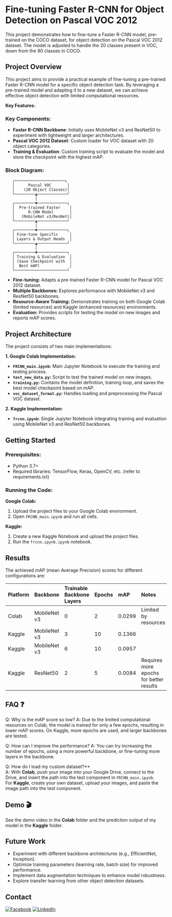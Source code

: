 # Fine-tuning Faster R-CNN for Object Detection on Pascal VOC 2012

This project demonstrates how to fine-tune a Faster R-CNN model, pre-trained on the COCO dataset, for object detection on the Pascal VOC 2012 dataset. The model is adjusted to handle the 20 classes present in VOC, down from the 90 classes in COCO.

## Project Overview

This project aims to provide a practical example of fine-tuning a pre-trained Faster R-CNN model for a specific object detection task.  By leveraging a pre-trained model and adapting it to a new dataset, we can achieve effective object detection with limited computational resources.

**Key Features:**
### Key Components:
- **Faster R-CNN Backbone**: Initially uses MobileNet v3 and ResNet50 to experiment with lightweight and larger architectures.
- **Pascal VOC 2012 Dataset**: Custom loader for VOC dataset with 20 object categories.
- **Training & Evaluation**: Custom training script to evaluate the model and store the checkpoint with the highest mAP.

### Block Diagram:
```plaintext
   ┌──────────────────────┐
   │      Pascal VOC       │
   │    (20 Object Classes)│
   └─────────▲─────────────┘
             │
   ┌─────────▼─────────────┐
   │  Pre-trained Faster    │
   │      R-CNN Model       │
   │   (MobileNet v3/ResNet)│
   └─────────▲─────────────┘
             │
   ┌─────────▼─────────────┐
   │ Fine-tune Specific     │
   │ Layers & Output Heads  │
   └─────────▲─────────────┘
             │
   ┌─────────▼─────────────┐
   │ Training & Evaluation  │
   │ (Save Checkpoint with  │
   │  Best mAP)             │
   └───────────────────────┘
```
- **Fine-tuning:**  Adapts a pre-trained Faster R-CNN model for Pascal VOC 2012 dataset.
- **Multiple Backbones:** Explores performance with MobileNet v3 and ResNet50 backbones.
- **Resource-Aware Training:**  Demonstrates training on both Google Colab (limited resources) and Kaggle (enhanced resources) environments. 
- **Evaluation:** Provides scripts for testing the model on new images and reports mAP scores.

## Project Architecture

The project consists of two main implementations:

**1. Google Colab Implementation:**

- **`FRCNN_main.ipynb`:** Main Jupyter Notebook to execute the training and testing process.
- **`test_new_data.py`:** Script to test the trained model on new images.
- **`training.py`:** Contains the model definition, training loop, and saves the best model checkpoint based on mAP.
- **`voc_dataset_format.py`:**  Handles loading and preprocessing the Pascal VOC dataset. 

**2. Kaggle Implementation:**

- **`frcnn.ipynb`:**  Single Jupyter Notebook integrating training and evaluation using MobileNet v3 and ResNet50 backbones.

## Getting Started

### Prerequisites:

- Python 3.7+
- Required libraries: TensorFlow, Keras, OpenCV, etc. (refer to requirements.txt) 

### Running the Code:

**Google Colab:**

1.  Upload the project files to your Google Colab environment.
2.  Open `FRCNN_main.ipynb` and run all cells. 

**Kaggle:**

1.  Create a new Kaggle Notebook and upload the project files.
2.  Run the  `frcnn.ipynb.ipynb` notebook.

## Results

The achieved mAP (mean Average Precision) scores for different configurations are:

| Platform | Backbone          | Trainable Backbone Layers | Epochs | mAP     | Notes                                  |
| :-------- | :---------------- | :------------------------ | :----- | :------- | :------------------------------------ |
| Colab    | MobileNet v3      | 0                       | 2      | 0.0299  | Limited by resources                |
| Kaggle   | MobileNet v3      | 3                       | 10     | 0.1366  |                                       |
| Kaggle   | MobileNet v3      | 6                       | 10     | 0.0957  |                                       |
| Kaggle   | ResNet50          | 2                       | 5      | 0.0084  | Requires more epochs for better results |

## FAQ ❓
Q: Why is the mAP score so low?
A: Due to the limited computational resources on Colab, the model is trained for only a few epochs, resulting in lower mAP scores. On Kaggle, more epochs are used, and larger backbones are tested.

Q: How can I improve the performance?
A: You can try increasing the number of epochs, using a more powerful backbone, or fine-tuning more layers in the backbone.

Q: How do I load my custom dataset?**  
A: With **Colab**, push your image into your Google Drive, connect to the Drive, and insert the path into the test component in `FRCNN_main.ipynb`.  
For **Kaggle**, create your own dataset, upload your images, and paste the image path into the test component.

## Demo 🎬

See the demo video in the **Colab** folder and the prediction output of my model in the **Kaggle** folder.


## Future Work

- Experiment with different backbone architectures (e.g., EfficientNet, Inception).
- Optimize training parameters (learning rate, batch size) for improved performance.
- Implement data augmentation techniques to enhance model robustness. 
- Explore transfer learning from other object detection datasets.

## Contact

[![Facebook](https://img.shields.io/badge/Facebook-blue?style=for-the-badge&logo=Facebook&logoColor=white)](https://www.facebook.com/qq2719/)
[![LinkedIn](https://img.shields.io/badge/LinkedIn-0077B5?style=for-the-badge&logo=linkedin&logoColor=white)](https://www.linkedin.com/in/quang-nv-ptit/)
